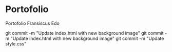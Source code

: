# Portofolio
Portofolio Fransiscus Edo 

git commit -m "Update index.html with new background image"
git commit -m "Update index.html with new background image"
git commit -m "Update style.css"
